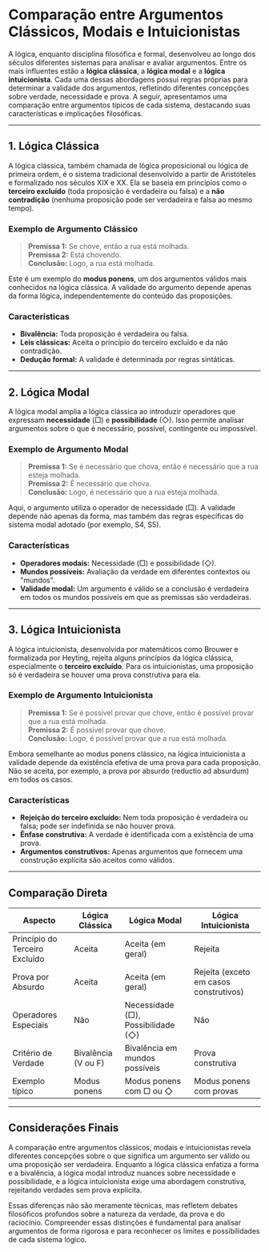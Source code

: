 # Comparação entre Argumentos Clássicos, Modais e Intuicionistas

A lógica, enquanto disciplina filosófica e formal, desenvolveu ao longo dos séculos diferentes sistemas para analisar e avaliar argumentos. Entre os mais influentes estão a **lógica clássica**, a **lógica modal** e a **lógica intuicionista**. Cada uma dessas abordagens possui regras próprias para determinar a validade dos argumentos, refletindo diferentes concepções sobre verdade, necessidade e prova. A seguir, apresentamos uma comparação entre argumentos típicos de cada sistema, destacando suas características e implicações filosóficas.

---

## 1. Lógica Clássica

A lógica clássica, também chamada de lógica proposicional ou lógica de primeira ordem, é o sistema tradicional desenvolvido a partir de Aristóteles e formalizado nos séculos XIX e XX. Ela se baseia em princípios como o **terceiro excluído** (toda proposição é verdadeira ou falsa) e a **não contradição** (nenhuma proposição pode ser verdadeira e falsa ao mesmo tempo).

### Exemplo de Argumento Clássico

> **Premissa 1:** Se chove, então a rua está molhada.  
> **Premissa 2:** Está chovendo.  
> **Conclusão:** Logo, a rua está molhada.

Este é um exemplo do **modus ponens**, um dos argumentos válidos mais conhecidos na lógica clássica. A validade do argumento depende apenas da forma lógica, independentemente do conteúdo das proposições.

### Características

- **Bivalência:** Toda proposição é verdadeira ou falsa.
- **Leis clássicas:** Aceita o princípio do terceiro excluído e da não contradição.
- **Dedução formal:** A validade é determinada por regras sintáticas.

---

## 2. Lógica Modal

A lógica modal amplia a lógica clássica ao introduzir operadores que expressam **necessidade** (□) e **possibilidade** (◇). Isso permite analisar argumentos sobre o que é necessário, possível, contingente ou impossível.

### Exemplo de Argumento Modal

> **Premissa 1:** Se é necessário que chova, então é necessário que a rua esteja molhada.  
> **Premissa 2:** É necessário que chova.  
> **Conclusão:** Logo, é necessário que a rua esteja molhada.

Aqui, o argumento utiliza o operador de necessidade (□). A validade depende não apenas da forma, mas também das regras específicas do sistema modal adotado (por exemplo, S4, S5).

### Características

- **Operadores modais:** Necessidade (□) e possibilidade (◇).
- **Mundos possíveis:** Avaliação da verdade em diferentes contextos ou "mundos".
- **Validade modal:** Um argumento é válido se a conclusão é verdadeira em todos os mundos possíveis em que as premissas são verdadeiras.

---

## 3. Lógica Intuicionista

A lógica intuicionista, desenvolvida por matemáticos como Brouwer e formalizada por Heyting, rejeita alguns princípios da lógica clássica, especialmente o **terceiro excluído**. Para os intuicionistas, uma proposição só é verdadeira se houver uma prova construtiva para ela.

### Exemplo de Argumento Intuicionista

> **Premissa 1:** Se é possível provar que chove, então é possível provar que a rua está molhada.  
> **Premissa 2:** É possível provar que chove.  
> **Conclusão:** Logo, é possível provar que a rua está molhada.

Embora semelhante ao modus ponens clássico, na lógica intuicionista a validade depende da existência efetiva de uma prova para cada proposição. Não se aceita, por exemplo, a prova por absurdo (reductio ad absurdum) em todos os casos.

### Características

- **Rejeição do terceiro excluído:** Nem toda proposição é verdadeira ou falsa; pode ser indefinida se não houver prova.
- **Ênfase construtiva:** A verdade é identificada com a existência de uma prova.
- **Argumentos construtivos:** Apenas argumentos que fornecem uma construção explícita são aceitos como válidos.

---

## Comparação Direta

| Aspecto                  | Lógica Clássica                  | Lógica Modal                        | Lógica Intuicionista                |
|--------------------------|----------------------------------|-------------------------------------|-------------------------------------|
| Princípio do Terceiro Excluído | Aceita                        | Aceita (em geral)                   | Rejeita                             |
| Prova por Absurdo        | Aceita                           | Aceita (em geral)                   | Rejeita (exceto em casos construtivos) |
| Operadores Especiais     | Não                              | Necessidade (□), Possibilidade (◇)  | Não                                 |
| Critério de Verdade      | Bivalência (V ou F)              | Bivalência em mundos possíveis      | Prova construtiva                   |
| Exemplo típico           | Modus ponens                     | Modus ponens com □ ou ◇             | Modus ponens com provas             |

---

## Considerações Finais

A comparação entre argumentos clássicos, modais e intuicionistas revela diferentes concepções sobre o que significa um argumento ser válido ou uma proposição ser verdadeira. Enquanto a lógica clássica enfatiza a forma e a bivalência, a lógica modal introduz nuances sobre necessidade e possibilidade, e a lógica intuicionista exige uma abordagem construtiva, rejeitando verdades sem prova explícita.

Essas diferenças não são meramente técnicas, mas refletem debates filosóficos profundos sobre a natureza da verdade, da prova e do raciocínio. Compreender essas distinções é fundamental para analisar argumentos de forma rigorosa e para reconhecer os limites e possibilidades de cada sistema lógico.